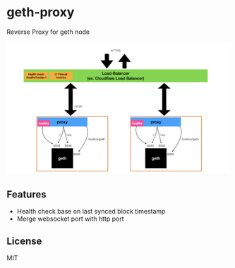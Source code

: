 # geth-proxy

Reverse Proxy for geth node

![Overview](images/overview.png)

## Features

- Health check base on last synced block timestamp
- Merge websocket port with http port

## License

MIT
